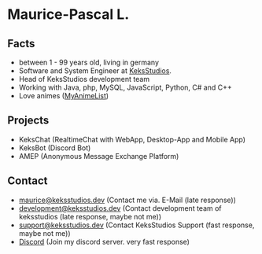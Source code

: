 # Maurice-Pascal L.
## Facts
 - between 1 - 99 years old, living in germany
 - Software and System Engineer at [KeksStudios](https://keksstudios.dev).
 - Head of KeksStudios development team
 - Working with Java, php, MySQL, JavaScript, Python, C# and C++
 - Love animes ([MyAnimeList](https://myanimelist.net/profile/MauricePascal))
 
 ## Projects
  - KeksChat (RealtimeChat with WebApp, Desktop-App and Mobile App)
  - KeksBot (Discord Bot)
  - AMEP (Anonymous Message Exchange Platform)

## Contact
  - maurice@keksstudios.dev (Contact me via. E-Mail (late response))
  - development@keksstudios.dev (Contact development team of keksstudios (late response, maybe not me))
  - support@keksstudios.dev (Contact KeksStudios Support (fast response, maybe not me))
  - [Discord](https://discord.gg7rHtSd7X) (Join my discord server. very fast response)
